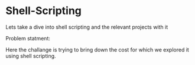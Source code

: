 # Shell-Scripting
Lets take a dive into shell scripting and the relevant projects with it 

Problem statment:

Here the challange is trying to bring down the cost for which we explored it using shell scripting.
